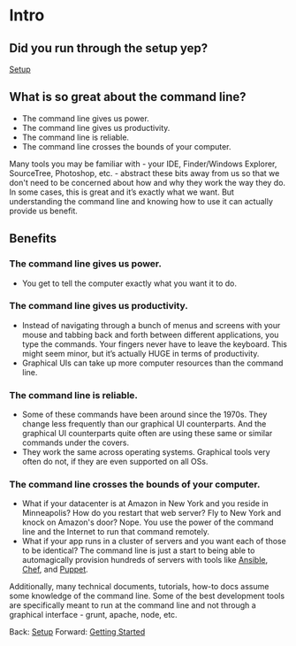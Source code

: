 # Intro

## Did you run through the setup yep?

[Setup](setup.md)

## What is so great about the command line?
- The command line gives us power.
- The command line gives us productivity.
- The command line is reliable.
- The command line crosses the bounds of your computer.

Many tools you may be familiar with - your IDE, Finder/Windows Explorer, SourceTree, Photoshop, etc. - abstract these bits away from us so that we don't need to be concerned about how and why they work the way they do. In some cases, this is great and it’s exactly what we want. But understanding the command line and knowing how to use it can actually provide us benefit.

## Benefits

### The command line gives us power.
- You get to tell the computer exactly what you want it to do.

### The command line gives us productivity.
- Instead of navigating through a bunch of menus and screens with your mouse and tabbing back and forth between different applications, you type the commands. Your fingers never have to leave the keyboard. This might seem minor, but it’s actually HUGE in terms of productivity.
- Graphical UIs can take up more computer resources than the command line.

### The command line is reliable.
- Some of these commands have been around since the 1970s. They change less frequently than our graphical UI counterparts. And the graphical UI counterparts quite often are using these same or similar commands under the covers.
- They work the same across operating systems. Graphical tools very often do not, if they are even supported on all OSs.

### The command line crosses the bounds of your computer.
- What if your datacenter is at Amazon in New York and you reside in Minneapolis? How do you restart that web server? Fly to New York and knock on Amazon's door? Nope. You use the power of the command line and the Internet to run that command remotely.
- What if your app runs in a cluster of servers and you want each of those to be identical? The command line is just a start to being able to automagically provision hundreds of servers with tools like [Ansible](https://www.ansible.com/), [Chef](https://www.chef.io/), and [Puppet](https://puppet.com/).

Additionally, many technical documents, tutorials, how-to docs assume some knowledge of the command line. Some of the best development tools are specifically meant to run at the command line and not through a graphical interface - grunt, apache, node, etc.

Back: [Setup](setup.md)
Forward: [Getting Started](02_getting_started.md)
